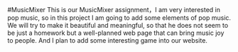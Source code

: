 #MusicMixer
This is our MusicMixer assignment，I am very interested in pop music, so in this project I am going to add some elements of pop music. We will try to make it beautiful and meaningful, so that he does not seem to be just a homework but a well-planned web page that can bring music joy to people.
And I plan to add some interesting game into our website.